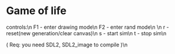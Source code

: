 # Game of life

controls:\n
  F1 - enter drawing mode\n
  F2 - enter rand mode\n
\n
  r - reset(new generation/clear canvas)\n
  s - start sim\n
  t - stop sim\n

( Req: you need SDL2, SDL2_image to compile )\n
